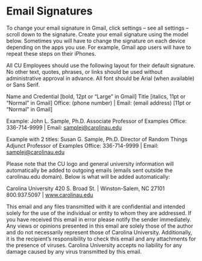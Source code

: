 # Email Signatures

To change your email signature in Gmail, click settings – see all settings – scroll down to the signature. Create your email signature using the model below. Sometimes you will have to change the signature on each device depending on the apps you use. For example, Gmail app users will have to repeat these steps on their iPhones.

All CU Employees should use the following layout for their default signature.  No other text, quotes, phrases, or links should be used without administrative approval in advance.  All font should be Arial (when available) or Sans Serif.

Name and Credential [bold, 12pt or “Large” in Gmail]
Title [italics, 11pt or “Normal” in Gmail]
Office: (phone number) | Email: (email address) [11pt or “Normal” in Gmail]

Example:
	John L. Sample, Ph.D.
	Associate Professor of Examples
	Office: 336-714-9999  |  Email: samplej@carolinau.edu

Example with 2 titles:
Susan G. Sample, Ph.D.
	Director of Random Things
	Adjunct Professor of Examples
	Office: 336-714-9999  |  Email: samplej@carolinau.edu


Please note that the CU logo and general university information will automatically be added to outgoing emails (emails sent outside the carolinau.edu domain).  Below is what will be added automatically:

 Carolina University
 420 S. Broad St.  |  Winston-Salem, NC  27101
 800.937.5097  |  www.carolinau.edu 
  

This email and any files transmitted with it are confidential and intended solely for the use of the individual or entity to whom they are addressed. If you have received this email in error please notify the sender immediately.  Any views or opinions presented in this email are solely those of the author and do not necessarily represent those of Carolina University.  Additionally, it is the recipient’s responsibility to check this email and any attachments for the presence of viruses. Carolina University accepts no liability for any damage caused by any virus transmitted by this email.

